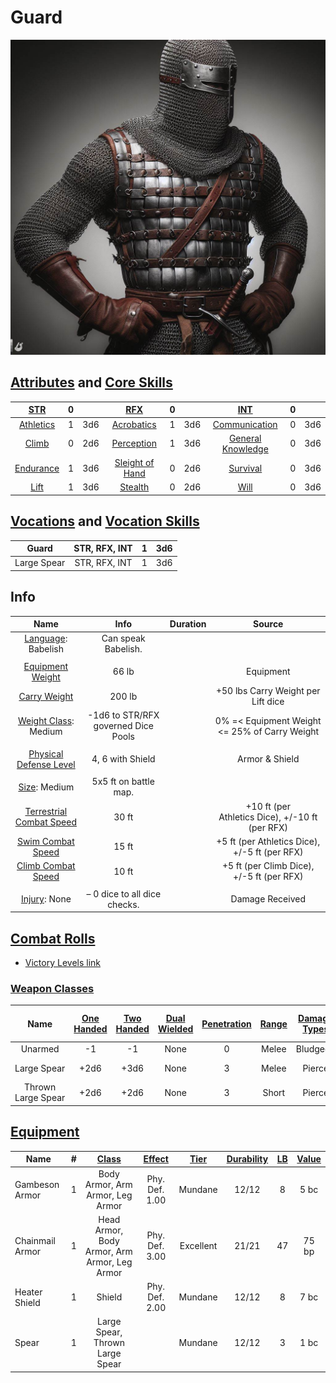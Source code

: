# Guard

![img](./Guard.jpg)

## [Attributes](./../../../../../CoreRules/GeneralRules/Attributes.md) and [Core Skills](./../../../../../CoreRules/GeneralRules/CoreSkills.md)

|  [STR](./../../../../../CoreRules/GeneralRules/Attributes.md#strength-str)   |   0   |       |         [RFX](./../../../../../CoreRules/GeneralRules/Attributes.md#reflex-rfx)          |   0   |       |        [INT](./../../../../../CoreRules/GeneralRules/Attributes.md#intelligence-int)         |   0   |       |
| :--------------------------------------------------------------------------: | :---: | :---: | :--------------------------------------------------------------------------------------: | :---: | :---: | :------------------------------------------------------------------------------------------: | :---: | :---: |
| [Athletics](./../../../../../CoreRules/GeneralRules/CoreSkills.md#athletics) |   1   |  3d6  |      [Acrobatics](./../../../../../CoreRules/GeneralRules/CoreSkills.md#acrobatics)      |   1   |  3d6  |     [Communication](./../../../../../CoreRules/GeneralRules/CoreSkills.md#communication)     |   0   |  3d6  |
|     [Climb](./../../../../../CoreRules/GeneralRules/CoreSkills.md#climb)     |   0   |  2d6  |      [Perception](./../../../../../CoreRules/GeneralRules/CoreSkills.md#perception)      |   1   |  3d6  | [General Knowledge](./../../../../../CoreRules/GeneralRules/CoreSkills.md#general-knowledge) |   0   |  3d6  |
| [Endurance](./../../../../../CoreRules/GeneralRules/CoreSkills.md#endurance) |   1   |  3d6  | [Sleight of Hand](./../../../../../CoreRules/GeneralRules/CoreSkills.md#sleight-of-hand) |   0   |  2d6  |          [Survival](./../../../../../CoreRules/GeneralRules/CoreSkills.md#survival)          |   0   |  3d6  |
|      [Lift](./../../../../../CoreRules/GeneralRules/CoreSkills.md#lift)      |   1   |  3d6  |         [Stealth](./../../../../../CoreRules/GeneralRules/CoreSkills.md#stealth)         |   0   |  2d6  |              [Will](./../../../../../CoreRules/GeneralRules/CoreSkills.md#will)              |   0   |  3d6  |

## [Vocations](./../../../../../CoreRules/GeneralRules/Vocations.md) and [Vocation Skills](./../../../../../CoreRules/GeneralRules/Vocations.md#vocation-skills)

|    Guard    | STR, RFX, INT |   1   |  3d6  |
| :---------: | :-----------: | :---: | :---: |
| Large Spear | STR, RFX, INT |   1   |  3d6  |

## Info

|                                                    Name                                                    |                Info                 | Duration |                     Source                      |
| :--------------------------------------------------------------------------------------------------------: | :---------------------------------: | :------: | :---------------------------------------------: |
|                          [Language](./../../../Languages/Languages.md): Babelish                           |         Can speak Babelish.         |          |                                                 |
|                                                                                                            |                                     |          |                                                 |
|           [Equipment Weight](./../../../../../CoreRules/AdvancedRules/CarryWeight.md#equipment)            |                66 lb                |          |                    Equipment                    |
|            [Carry Weight](./../../../../../CoreRules/AdvancedRules/CarryWeight.md#carry-weight)            |               200 lb                |          |       +50 lbs Carry Weight per Lift dice        |
|       [Weight Class](./../../../../../CoreRules/AdvancedRules/CarryWeight.md#weight-classes): Medium       | -1d6 to STR/RFX governed Dice Pools |          |  0% =< Equipment Weight <= 25% of Carry Weight  |
|                                                                                                            |                                     |          |                                                 |
| [Physical Defense Level](./../../../../../CoreRules/CombatRules/DefenseAndPenetration.md#physical-defense) |          4, 6 with Shield           |          |                 Armor & Shield                  |
|                                                                                                            |                                     |          |                                                 |
|                  [Size](./../../../../../CoreRules/CombatRules/BattleMap.md#size): Medium                  |        5x5 ft on battle map.        |          |                                                 |
|      [Terrestrial Combat Speed](./../../../../../CoreRules/CombatRules/CombatSpeed.md#combat-speeds)       |                30 ft                |          | +10 ft (per Athletics Dice), +/-10 ft (per RFX) |
|          [Swim Combat Speed](./../../../../../CoreRules/CombatRules/CombatSpeed.md#combat-speeds)          |                15 ft                |          |  +5 ft (per Athletics Dice), +/-5 ft (per RFX)  |
|         [Climb Combat Speed](./../../../../../CoreRules/CombatRules/CombatSpeed.md#combat-speeds)          |                10 ft                |          |    +5 ft (per Climb Dice), +/-5 ft (per RFX)    |
|                                                                                                            |                                     |          |                                                 |
|                      [Injury](./../../../../../CoreRules/CombatRules/Injury.md): None                      |    – 0 dice to all dice checks.     |          |                 Damage Received                 |

## [Combat Rolls](./../../../../../CoreRules/CombatRules/CombatRolls.md)

- [Victory Levels link](./../../../../../CoreRules/CombatRules/VictoryLevels.md)

### [Weapon Classes](./../../../../../CoreRules/CombatRules/WeaponClasses.md)

|        Name        | [One<br />Handed](./../../../../../CoreRules/CombatRules/WeaponClasses.md#one-handed) | [Two<br />Handed](./../../../../../CoreRules/CombatRules/WeaponClasses.md#two-handed) | [Dual<br />Wielded](./../../../../../CoreRules/CombatRules/WeaponClasses.md#dual-wielded) | [Penetration](./../../../../../CoreRules/CombatRules/DefenseAndPenetration.md#penetration) | [Range](./../../../../../CoreRules/CombatRules/Range.md) | [Damage<br />Types](./../../../../../CoreRules/CombatRules/DamageTypes.md) | [Engageable<br />Opponents](./../../../../../CoreRules/CombatRules/EngageableOpponents.md) | [Area Of<br />Effect](./../../../../../CoreRules/CombatRules/AreaOfEffect.md) | [Weapon<br />Resource](./../../../../../CoreRules/CombatRules/WeaponClasses.md#weapon-resources) |
| :----------------: | :-----------------------------------------------------------------------------------: | :-----------------------------------------------------------------------------------: | :---------------------------------------------------------------------------------------: | :----------------------------------------------------------------------------------------: | :------------------------------------------------------: | :------------------------------------------------------------------------: | :----------------------------------------------------------------------------------------: | :---------------------------------------------------------------------------: | :----------------------------------------------------------------------------------------------: |
|      Unarmed       |                                          -1                                           |                                          -1                                           |                                           None                                            |                                             0                                              |                          Melee                           |                                  Bludgeon                                  |                                           Rapid                                            |                                     None                                      |                                               None                                               |
|    Large Spear     |                                         +2d6                                          |                                         +3d6                                          |                                           None                                            |                                             3                                              |                          Melee                           |                                   Pierce                                   |                                        Rapid Max 2                                         |                                     None                                      |                                               None                                               |
| Thrown Large Spear |                                         +2d6                                          |                                         +2d6                                          |                                           None                                            |                                             3                                              |                          Short                           |                                   Pierce                                   |                                          Standard                                          |                                     None                                      |                                               None                                               |

## [Equipment](./../../../../../CoreRules/AdvancedRules/CarryWeight.md#equipment)

| Name            |   #   | [Class](./../../../../../CoreRules/AdvancedRules/ItemClass.md) | [Effect](./../../../../../CoreRules/AdvancedRules/ItemEffects.md) | [Tier](./../../../../../CoreRules/AdvancedRules/ItemTier.md) | [Durability](./../../../../../CoreRules/AdvancedRules/ItemDurability.md) | [LB](./../../../../../CoreRules/AdvancedRules/CarryWeight.md) | [Value](./../../../Items/ItemShop.md#currency) |
| --------------- | :---: | :------------------------------------------------------------: | :---------------------------------------------------------------: | :----------------------------------------------------------: | :----------------------------------------------------------------------: | :-----------------------------------------------------------: | :--------------------------------------------: |
| Gambeson Armor  |   1   |                Body Armor, Arm Armor, Leg Armor                |                          Phy. Def. 1.00                           |                           Mundane                            |                                  12/12                                   |                               8                               |                      5 bc                      |
| Chainmail Armor |   1   |          Head Armor, Body Armor, Arm Armor, Leg Armor          |                          Phy. Def. 3.00                           |                          Excellent                           |                                  21/21                                   |                              47                               |                     75 bp                      |
| Heater Shield   |   1   |                             Shield                             |                          Phy. Def. 2.00                           |                           Mundane                            |                                  12/12                                   |                               8                               |                      7 bc                      |
| Spear           |   1   |                Large Spear, Thrown Large Spear                 |                                                                   |                           Mundane                            |                                  12/12                                   |                               3                               |                      1 bc                      |
